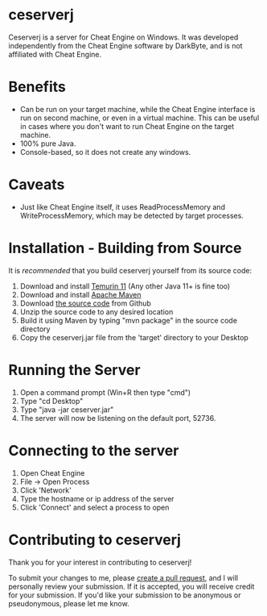 # ceserverj
Ceserverj is a server for Cheat Engine on Windows. It was developed independently from the Cheat Engine software
by DarkByte, and is not affiliated with Cheat Engine.

# Benefits
* Can be run on your target machine, while the Cheat Engine interface is run on second machine, or even in a
virtual machine. This can be useful in cases where you don't want to run Cheat Engine on the target machine.
* 100% pure Java.
* Console-based, so it does not create any windows.

# Caveats
* Just like Cheat Engine itself, it uses ReadProcessMemory and WriteProcessMemory, which may be detected by target processes.

# Installation - Building from Source
It is *recommended* that you build ceserverj yourself from its source code:

1. Download and install [Temurin 11](https://adoptium.net/?variant=openjdk11) (Any other Java 11+ is fine too)
2. Download and install [Apache Maven](https://www.youtube.com/watch?v=--Iv5vBIHjI)
3. Download [the source code](https://github.com/isabellaflores/ceserverj/archive/refs/heads/main.zip) from Github
4. Unzip the source code to any desired location
5. Build it using Maven by typing "mvn package" in the source code directory
6. Copy the ceserverj.jar file from the 'target' directory to your Desktop

# Running the Server
1. Open a command prompt (Win+R then type "cmd")
2. Type "cd Desktop"
3. Type "java -jar ceserver.jar"
4. The server will now be listening on the default port, 52736.

# Connecting to the server
1. Open Cheat Engine
2. File -> Open Process
3. Click 'Network'
4. Type the hostname or ip address of the server
5. Click 'Connect' and select a process to open

# Contributing to ceserverj
Thank you for your interest in contributing to ceserverj!

To submit your changes to me, please [create a pull request](https://github.com/isabellaflores/ceserverj/pulls), and I will personally review your submission. If it is
accepted, you will receive credit for your submission. If you'd like your submission to be anonymous or pseudonymous,
please let me know.